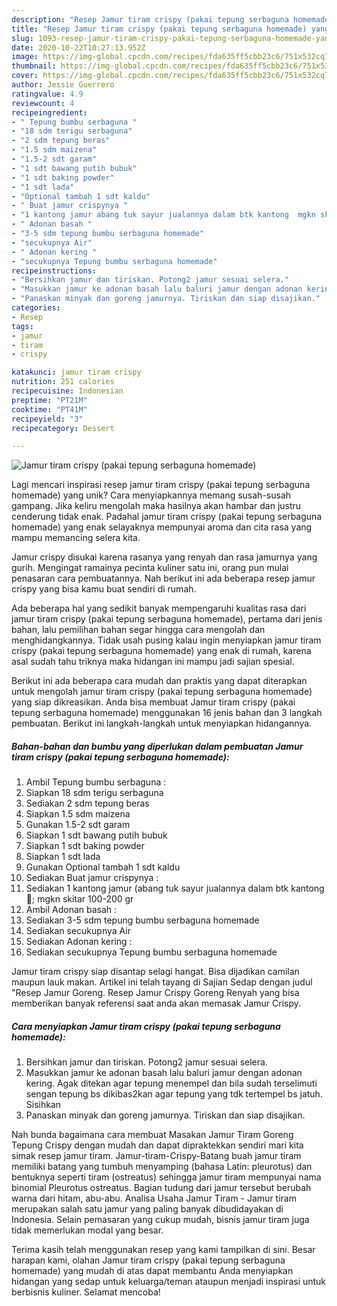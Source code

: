 ```yaml
---
description: "Resep Jamur tiram crispy (pakai tepung serbaguna homemade) yang Enak"
title: "Resep Jamur tiram crispy (pakai tepung serbaguna homemade) yang Enak"
slug: 1093-resep-jamur-tiram-crispy-pakai-tepung-serbaguna-homemade-yang-enak
date: 2020-10-22T10:27:13.952Z
image: https://img-global.cpcdn.com/recipes/fda635ff5cbb23c6/751x532cq70/jamur-tiram-crispy-pakai-tepung-serbaguna-homemade-foto-resep-utama.jpg
thumbnail: https://img-global.cpcdn.com/recipes/fda635ff5cbb23c6/751x532cq70/jamur-tiram-crispy-pakai-tepung-serbaguna-homemade-foto-resep-utama.jpg
cover: https://img-global.cpcdn.com/recipes/fda635ff5cbb23c6/751x532cq70/jamur-tiram-crispy-pakai-tepung-serbaguna-homemade-foto-resep-utama.jpg
author: Jessie Guerrero
ratingvalue: 4.9
reviewcount: 4
recipeingredient:
- " Tepung bumbu serbaguna "
- "18 sdm terigu serbaguna"
- "2 sdm tepung beras"
- "1.5 sdm maizena"
- "1.5-2 sdt garam"
- "1 sdt bawang putih bubuk"
- "1 sdt baking powder"
- "1 sdt lada"
- "Optional tambah 1 sdt kaldu"
- " Buat jamur crispynya "
- "1 kantong jamur abang tuk sayur jualannya dalam btk kantong  mgkn skitar 100200 gr"
- " Adonan basah "
- "3-5 sdm tepung bumbu serbaguna homemade"
- "secukupnya Air"
- " Adonan kering "
- "secukupnya Tepung bumbu serbaguna homemade"
recipeinstructions:
- "Bersihkan jamur dan tiriskan. Potong2 jamur sesuai selera."
- "Masukkan jamur ke adonan basah lalu baluri jamur dengan adonan kering. Agak ditekan agar tepung menempel dan bila sudah terselimuti sengan tepung bs dikibas2kan agar tepung yang tdk tertempel bs jatuh. Sisihkan"
- "Panaskan minyak dan goreng jamurnya. Tiriskan dan siap disajikan."
categories:
- Resep
tags:
- jamur
- tiram
- crispy

katakunci: jamur tiram crispy 
nutrition: 251 calories
recipecuisine: Indonesian
preptime: "PT21M"
cooktime: "PT41M"
recipeyield: "3"
recipecategory: Dessert

---
```



![Jamur tiram crispy (pakai tepung serbaguna homemade)](https://img-global.cpcdn.com/recipes/fda635ff5cbb23c6/751x532cq70/jamur-tiram-crispy-pakai-tepung-serbaguna-homemade-foto-resep-utama.jpg)

Lagi mencari inspirasi resep jamur tiram crispy (pakai tepung serbaguna homemade) yang unik? Cara menyiapkannya memang susah-susah gampang. Jika keliru mengolah maka hasilnya akan hambar dan justru cenderung tidak enak. Padahal jamur tiram crispy (pakai tepung serbaguna homemade) yang enak selayaknya mempunyai aroma dan cita rasa yang mampu memancing selera kita.

Jamur crispy disukai karena rasanya yang renyah dan rasa jamurnya yang gurih. Mengingat ramainya pecinta kuliner satu ini, orang pun mulai penasaran cara pembuatannya. Nah berikut ini ada beberapa resep jamur crispy yang bisa kamu buat sendiri di rumah.

Ada beberapa hal yang sedikit banyak mempengaruhi kualitas rasa dari jamur tiram crispy (pakai tepung serbaguna homemade), pertama dari jenis bahan, lalu pemilihan bahan segar hingga cara mengolah dan menghidangkannya. Tidak usah pusing kalau ingin menyiapkan jamur tiram crispy (pakai tepung serbaguna homemade) yang enak di rumah, karena asal sudah tahu triknya maka hidangan ini mampu jadi sajian spesial.


Berikut ini ada beberapa cara mudah dan praktis yang dapat diterapkan untuk mengolah jamur tiram crispy (pakai tepung serbaguna homemade) yang siap dikreasikan. Anda bisa membuat Jamur tiram crispy (pakai tepung serbaguna homemade) menggunakan 16 jenis bahan dan 3 langkah pembuatan. Berikut ini langkah-langkah untuk menyiapkan hidangannya.

<!--inarticleads1-->

##### Bahan-bahan dan bumbu yang diperlukan dalam pembuatan Jamur tiram crispy (pakai tepung serbaguna homemade):

1. Ambil  Tepung bumbu serbaguna :
1. Siapkan 18 sdm terigu serbaguna
1. Sediakan 2 sdm tepung beras
1. Siapkan 1.5 sdm maizena
1. Gunakan 1.5-2 sdt garam
1. Siapkan 1 sdt bawang putih bubuk
1. Siapkan 1 sdt baking powder
1. Siapkan 1 sdt lada
1. Gunakan Optional tambah 1 sdt kaldu
1. Sediakan  Buat jamur crispynya :
1. Sediakan 1 kantong jamur (abang tuk sayur jualannya dalam btk kantong 😬; mgkn skitar 100-200 gr
1. Ambil  Adonan basah :
1. Sediakan 3-5 sdm tepung bumbu serbaguna homemade
1. Sediakan secukupnya Air
1. Sediakan  Adonan kering :
1. Sediakan secukupnya Tepung bumbu serbaguna homemade


Jamur tiram crispy siap disantap selagi hangat. Bisa dijadikan camilan maupun lauk makan. Artikel ini telah tayang di Sajian Sedap dengan judul &#34;Resep Jamur Goreng. Resep Jamur Crispy Goreng Renyah yang bisa memberikan banyak referensi saat anda akan memasak Jamur Crispy. 

<!--inarticleads2-->

##### Cara menyiapkan Jamur tiram crispy (pakai tepung serbaguna homemade):

1. Bersihkan jamur dan tiriskan. Potong2 jamur sesuai selera.
1. Masukkan jamur ke adonan basah lalu baluri jamur dengan adonan kering. Agak ditekan agar tepung menempel dan bila sudah terselimuti sengan tepung bs dikibas2kan agar tepung yang tdk tertempel bs jatuh. Sisihkan
1. Panaskan minyak dan goreng jamurnya. Tiriskan dan siap disajikan.


Nah bunda bagaimana cara membuat Masakan Jamur Tiram Goreng Tepung Crispy dengan mudah dan dapat dipraktekkan sendiri mari kita simak resep jamur tiram. Jamur-tiram-Crispy-Batang buah jamur tiram memiliki batang yang tumbuh menyamping (bahasa Latin: pleurotus) dan bentuknya seperti tiram (ostreatus) sehingga jamur tiram mempunyai nama binomial Pleurotus ostreatus. Bagian tudung dari jamur tersebut berubah warna dari hitam, abu-abu. Analisa Usaha Jamur Tiram - Jamur tiram merupakan salah satu jamur yang paling banyak dibudidayakan di Indonesia. Selain pemasaran yang cukup mudah, bisnis jamur tiram juga tidak memerlukan modal yang besar. 

Terima kasih telah menggunakan resep yang kami tampilkan di sini. Besar harapan kami, olahan Jamur tiram crispy (pakai tepung serbaguna homemade) yang mudah di atas dapat membantu Anda menyiapkan hidangan yang sedap untuk keluarga/teman ataupun menjadi inspirasi untuk berbisnis kuliner. Selamat mencoba!
